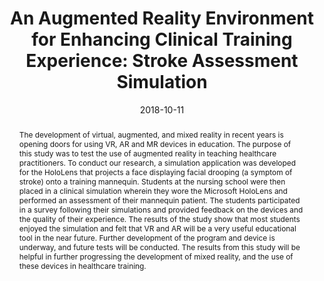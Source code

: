 ---
title: "An Augmented Reality Environment for Enhancing Clinical Training Experience: Stroke Assessment Simulation"
authors:
- admin
- Charles Start
- Hanna Boley
- Vineet R. Kamat
- Carol C. Menassa
- Michelle Aebersold
author_notes: ""
date: "2018-10-11"
doi: ""

# Schedule page publish date (NOT publication's date).
publishDate: "2020-10-11T00:00:00Z"

# Publication type.
# Legend: 0 = Uncategorized; 1 = Conference paper; 2 = Journal article;
# 3 = Preprint / Working Paper; 4 = Report; 5 = Book; 6 = Book section;
# 7 = Thesis; 8 = Patent
publication_types: ["1"]

# Publication name and optional abbreviated publication name.
publication: "*Proceedings of the International Academic Conference on Meaningful Play*"
publication_short: ""

abstract: The development of virtual, augmented, and mixed reality in recent years is opening doors for using VR, AR and MR devices in education. The purpose of this study was to test the use of augmented reality in teaching healthcare practitioners. To conduct our research, a simulation application was developed for the HoloLens that projects a face displaying facial drooping (a symptom of stroke) onto a training mannequin. Students at the nursing school were then placed in a clinical simulation wherein they wore the Microsoft HoloLens and performed an assessment of their mannequin patient. The students participated in a survey following their simulations and provided feedback on the devices and the quality of their experience. The results of the study show that most students enjoyed the simulation and felt that VR and AR will be a very useful educational tool in the near future. Further development of the program and device is underway, and future tests will be conducted. The results from this study will be helpful in further progressing the development of mixed reality, and the use of these devices in healthcare training.

# Summary. An optional shortened abstract.
summary: ""

tags:
# - Source Themes
featured: false

# links:
# - name: ""
#   url: ""
url_pdf: https://www.researchgate.net/publication/341736681_An_Augmented_Reality_Environment_for_Enhancing_Clinical_Training_Experience_Stroke_Assessment_Simulation
url_code: ''
url_dataset: ''
url_poster: ''
url_project: ''
url_slides: ''
url_source: ''
url_video: ''

# Featured image
# To use, add an image named `featured.jpg/png` to your page's folder. 
image:
  caption: ''
  focal_point: ""
  preview_only: false

# Associated Projects (optional).
#   Associate this publication with one or more of your projects.
#   Simply enter your project's folder or file name without extension.
#   E.g. `internal-project` references `content/project/internal-project/index.md`.
#   Otherwise, set `projects: []`.
projects: ['arct']

# Slides (optional).
#   Associate this publication with Markdown slides.
#   Simply enter your slide deck's filename without extension.
#   E.g. `slides: "example"` references `content/slides/example/index.md`.
#   Otherwise, set `slides: ""`.
slides: ""
---